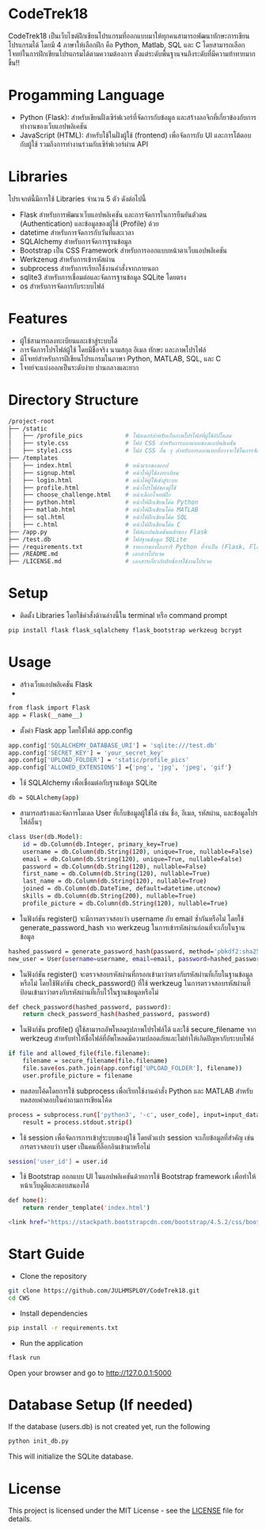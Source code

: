 # CodeTrek18
CodeTrek18 เป็นเว็บไซต์ฝึกเขียนโปรแกรมที่ออกแบบมาให้ทุกคนสามารถพัฒนาทักษะการเขียนโปรแกรมได้ โดยมี 4 ภาษาให้เลือกฝึก คือ Python, Matlab, SQL และ C โดยสามารถเลือกโจทย์ในการฝึกเขียนโปรแกรมได้ตามความต้องการ ตั้งแต่ระดับพื้นฐานจนถึงระดับที่มีความท้าทายมากขึ้น!!
# Progamming Language
- Python (Flask): สำหรับเขียนฝั่งเซิร์ฟเวอร์ที่จัดการกับข้อมูล และสร้างลอจิกที่เกี่ยวข้องกับการทำงานของเว็บแอปพลิเคชัน
- JavaScript (HTML): สำหรับใช้ในฝั่งผู้ใช้ (frontend) เพื่อจัดการกับ UI และการโต้ตอบกับผู้ใช้ รวมถึงการทำงานร่วมกับเซิร์ฟเวอร์ผ่าน API
# Libraries
โปรเจกต์นี้มีการใช้ Libraries จำนวน 5 ตัว ดังต่อไปนี้
- Flask สำหรับการพัฒนาเว็บแอปพลิเคชัน และการจัดการในการยืนยันตัวตน (Authentication) และข้อมูลของผู้ใช้ (Profile) ด้วย
- datetime สำหรับการจัดการกับวันที่และเวลา
- SQLAIchemy สำหรับการจัดการฐานข้อมูล
- Bootstrap เป็น CSS Framework สำหรับการออกแบบหน้าตาเว็บแอปพลิเคชัน
- Werkzenug สำหรับการเข้ารหัสผ่าน
- subprocess สำหรับการเรียกใช้งานคำสั่งจากภายนอก
- sqlite3 สำหรับการเชื่อมต่อและจัดการฐานข้อมูล SQLite โดยตรง
- os สำหรับการจัดการกับระบบไฟล์
# Features
- ผู้ใช้สามารถลงทะเบียนและเข้าสู่ระบบได้
- การจัดการโปรไฟล์ผู้ใช้ โดยมีชื่อจริง นามสกุล อีเมล ทักษะ และภาพโปรไฟล์
- มีโจทย์สำหรับการฝึเขียนโปรแกรมในภาษา Python, MATLAB, SQL, และ C
- โจทย์จะแบ่งออกเป็นระดับง่าย ปานกลางและยาก
# Directory Structure

```sh
/project-root
├── /static
│   ├── /profile_pics            # โฟลเดอร์สำหรับเก็บภาพโปรไฟล์ที่ผู้ใช้อัปโหลด
│   ├── style.css                # ไฟล์ CSS สำหรับการออกแบบของแอปพลิเคชัน
│   ├── style1.css               # ไฟล์ CSS อื่น ๆ สำหรับการออกแบบที่อาจจะใช้ในการจัดรูปแบบเพิ่มเติม
├── /templates
│   ├── index.html               # หน้าแรกของแอป
│   ├── signup.html              # หน้าให้ผู้ใช้ลงทะเบียน
│   ├── login.html               # หน้าให้ผู้ใช้เข้าสู่ระบบ
│   ├── profile.html             # หน้าโปรไฟล์ของผู้ใช้
│   ├── choose_challenge.html    # หน้าเลือกโจทย์ฝึก
│   ├── python.html              # หน้าให้ฝึกเขียนโค้ด Python
│   ├── matlab.html              # หน้าให้ฝึกเขียนโค้ด MATLAB
│   ├── sql.html                 # หน้าให้ฝึกเขียนโค้ด SQL
│   ├── c.html                   # หน้าให้ฝึกเขียนโค้ด C
├── /app.py                      # ไฟล์แอปพลิเคชันหลักของ Flask
├── /test.db                     # ไฟล์ฐานข้อมูล SQLite
├── /requirements.txt            # รายการของไลบรารี Python ที่จำเป็น (Flask, Flask-SQLAlchemy, Flask-Bootstrap, ฯลฯ)
├── /README.md                   # เอกสารโปรเจค
├── /LICENSE.md                  # เอกสารเกี่ยวกับสิทธิ์การใช้งานโปรเจค
```

# Setup

- ติดตั้ง Libraries โดยใช้คำสั่งด้านล่างนี้ใน terminal หรือ command prompt
```sh 
pip install flask flask_sqlalchemy flask_bootstrap werkzeug bcrypt
```

# Usage 
- สร้างเว็บแอปพลิเคชัน Flask
- 
```sh 
from flask import Flask
app = Flask(__name__)
```

- ตั้งค่า Flask app โดยใช้ไฟล์ app.config

```sh 
app.config['SQLALCHEMY_DATABASE_URI'] = 'sqlite:///test.db'  
app.config['SECRET_KEY'] = 'your_secret_key'  
app.config['UPLOAD_FOLDER'] = 'static/profile_pics'  
app.config['ALLOWED_EXTENSIONS'] ={'png', 'jpg', 'jpeg', 'gif'} 
```

- ใช้ SQLAlchemy เพื่อเชื่อมต่อกับฐานข้อมูล SQLite

```sh 
db = SQLAlchemy(app)
```

- สามารถสร้างและจัดการโมเดล User ที่เก็บข้อมูลผู้ใช้ได้ เช่น ชื่อ, อีเมล, รหัสผ่าน, และข้อมูลโปรไฟล์อื่นๆ

```sh 
class User(db.Model):
    id = db.Column(db.Integer, primary_key=True)
    username = db.Column(db.String(120), unique=True, nullable=False)
    email = db.Column(db.String(120), unique=True, nullable=False)
    password = db.Column(db.String(120), nullable=False)
    first_name = db.Column(db.String(120), nullable=True)
    last_name = db.Column(db.String(120), nullable=True)
    joined = db.Column(db.DateTime, default=datetime.utcnow)
    skills = db.Column(db.String(200), nullable=True)
    profile_picture = db.Column(db.String(120), nullable=True)
```

- ในฟังก์ชัน register() จะมีการตรวจสอบว่า username กับ email ซ้ำกันหรือไม่ โดยใช้ generate_password_hash จาก werkzeug ในการเข้ารหัสผ่านก่อนที่จะเก็บในฐานข้อมูล

```sh
hashed_password = generate_password_hash(password, method='pbkdf2:sha256')
new_user = User(username=username, email=email, password=hashed_password)
```

- ในฟังก์ชัน register() จะตรวจสอบรหัสผ่านที่กรอกเข้ามาว่าตรงกับรหัสผ่านที่เก็บในฐานข้อมูลหรือไม่ โดยใช้ฟังก์ชัน check_password() ที่ใช้ werkzeug ในการตรวจสอบรหัสผ่านที่ป้อนเข้ามาว่าตรงกับรหัสผ่านที่เก็บไว้ในฐานข้อมูลหรือไม่

```sh
def check_password(hashed_password, password):
    return check_password_hash(hashed_password, password)
```

- ในฟังก์ชัน profile() ผู้ใช้สามารถอัพโหลดรูปภาพโปรไฟล์ได้ และใช้ secure_filename จาก werkzeug สำหรับทำให้ชื่อไฟล์ที่อัพโหลดมีความปลอดภัยและไม่ทำให้เกิดปัญหากับระบบไฟล์

```sh
if file and allowed_file(file.filename):
    filename = secure_filename(file.filename)
    file.save(os.path.join(app.config['UPLOAD_FOLDER'], filename))
    user.profile_picture = filename
```

- ทดสอบโค้ดโดยการใช้ subprocess เพื่อเรียกใช้งานคำสั่ง Python และ MATLAB สำหรับทดสอบคำตอบในคำถามการเขียนโค้ด

```sh
process = subprocess.run(['python3', '-c', user_code], input=input_data, text=True, capture_output=True, timeout=5)
    result = process.stdout.strip()
```

- ใช้ session เพื่อจัดการการเข้าสู่ระบบของผู้ใช้ โดยตัวแปร session จะเก็บข้อมูลที่สำคัญ เช่น การตรวจสอบว่า user เป็นคนที่ล็อกอินเข้ามาหรือไม่

```sh
session['user_id'] = user.id
```

- ใช้ Bootstrap ออกแบบ UI ในแอปพลิเคชันด้วยการใช้ Bootstrap framework เพื่อทำให้หน้าเว็บดูดีและตอบสนองได้

```sh
def home():
    return render_template('index.html')
```
```sh
<link href="https://stackpath.bootstrapcdn.com/bootstrap/4.5.2/css/bootstrap.min.css" rel="stylesheet">
```

# Start Guide
- Clone the repository

```sh
git clone https://github.com/JULHMSPLOY/CodeTrek18.git
cd CWS
```

- Install dependencies

```sh
pip install -r requirements.txt
```

- Run the application

```sh
flask run
```

Open your browser and go to <http://127.0.0.1:5000>
# Database Setup (If needed)
If the database (users.db) is not created yet, run the following

```sh
python init_db.py
```

This will initialize the SQLite database.
# License
This project is licensed under the MIT License - see the [LICENSE](LICENSE.md) file for details.
